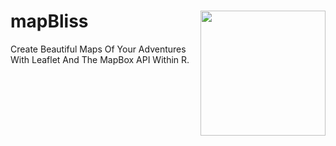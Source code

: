 # mapBliss <a href='https://github.com/benyamindsmith/mapBliss/blob/main/mapBliss.png'><img src='	Add a heading.png' align="right" height="200" /></a>

Create Beautiful Maps Of Your Adventures With Leaflet And The MapBox API Within R. 
